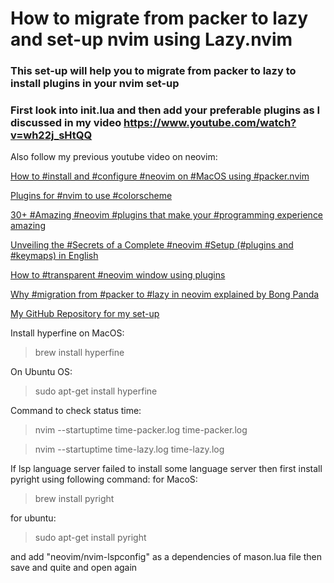 # How to migrate from packer to lazy and set-up nvim using Lazy.nvim 

### This set-up will help you to migrate from packer to lazy to install plugins in your nvim set-up
### First look into init.lua and then add your preferable plugins as I discussed in my video <https://www.youtube.com/watch?v=wh22j_sHtQQ>

Also follow my previous youtube video on neovim:

[How to #install and #configure #neovim on #MacOS using #packer.nvim](https://www.youtube.com/watch?v=37LTZoK17XU&t=36s)

[Plugins for #nvim to use #colorscheme](https://www.youtube.com/watch?v=9fDuFwlT7cA&t=38s)

[30+ #Amazing #neovim #plugins that make your #programming experience amazing](https://www.youtube.com/watch?v=7Whw9qFRhpQ&t=187s)

[Unveiling the #Secrets of a Complete #neovim #Setup (#plugins and #keymaps) in English](https://www.youtube.com/watch?v=NXBprzIbulQ)

[How to #transparent #neovim window using plugins](https://www.youtube.com/watch?v=CQfIUCOVGsw)

[Why #migration from #packer to #lazy in neovim explained by Bong Panda](https://www.youtube.com/watch?v=JrjTf5-ARO4)

[My GitHub Repository for my set-up](https://github.com/haradhanadhikary/nvimsetup/tree/main)

Install hyperfine on MacOS: 

> brew install hyperfine



On Ubuntu OS: 
>sudo apt-get install hyperfine

Command to check status time: 
>nvim --startuptime time-packer.log time-packer.log

>nvim --startuptime time-lazy.log time-lazy.log


If lsp language server failed to install some language server then first install pyright using following command:
for MacoS:

> brew install pyright

for ubuntu:

> sudo apt-get install pyright


and add "neovim/nvim-lspconfig" as a dependencies of mason.lua file then save and quite and open again

